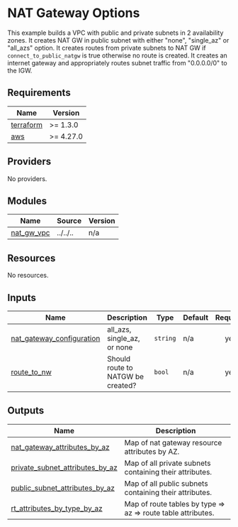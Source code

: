 <!-- BEGIN_TF_DOCS -->
# NAT Gateway Options

This example builds a VPC with public and private subnets in 2 availability zones.
It creates NAT GW in public subnet with either "none", "single\_az" or "all\_azs" option.
It creates routes from private subnets to NAT GW if `connect_to_public_natgw` is true otherwise no route is created.
It creates an internet gateway and appropriately routes subnet traffic from "0.0.0.0/0" to the IGW.

## Requirements

| Name | Version |
|------|---------|
| <a name="requirement_terraform"></a> [terraform](#requirement\_terraform) | >= 1.3.0 |
| <a name="requirement_aws"></a> [aws](#requirement\_aws) | >= 4.27.0 |

## Providers

No providers.

## Modules

| Name | Source | Version |
|------|--------|---------|
| <a name="module_nat_gw_vpc"></a> [nat\_gw\_vpc](#module\_nat\_gw\_vpc) | ../../.. | n/a |

## Resources

No resources.

## Inputs

| Name | Description | Type | Default | Required |
|------|-------------|------|---------|:--------:|
| <a name="input_nat_gateway_configuration"></a> [nat\_gateway\_configuration](#input\_nat\_gateway\_configuration) | all\_azs, single\_az, or none | `string` | n/a | yes |
| <a name="input_route_to_nw"></a> [route\_to\_nw](#input\_route\_to\_nw) | Should route to NATGW be created? | `bool` | n/a | yes |

## Outputs

| Name | Description |
|------|-------------|
| <a name="output_nat_gateway_attributes_by_az"></a> [nat\_gateway\_attributes\_by\_az](#output\_nat\_gateway\_attributes\_by\_az) | Map of nat gateway resource attributes by AZ. |
| <a name="output_private_subnet_attributes_by_az"></a> [private\_subnet\_attributes\_by\_az](#output\_private\_subnet\_attributes\_by\_az) | Map of all private subnets containing their attributes. |
| <a name="output_public_subnet_attributes_by_az"></a> [public\_subnet\_attributes\_by\_az](#output\_public\_subnet\_attributes\_by\_az) | Map of all public subnets containing their attributes. |
| <a name="output_rt_attributes_by_type_by_az"></a> [rt\_attributes\_by\_type\_by\_az](#output\_rt\_attributes\_by\_type\_by\_az) | Map of route tables by type => az => route table attributes. |
<!-- END_TF_DOCS -->